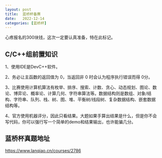 ```yaml
---
layout:	post
title:	蓝桥杯备赛
date:	2022-12-14
categories:	[蓝桥杯]
---
```


心疼报名的300块钱，这次一定要认真准备，特在此标记。

<!-- more -->

## C/C++组前置知识

1、使用IDE是DevC++软件。

2、务必让主函数的返回值为 0，当返回非 0 时会认为程序执行错误而得 0分。

3、比赛使用计算机算法有枚举、排序、搜索、计数、贪心、动态规划、图论、数论、博弈论、概率论、计算几何、字符串算法等。数据结构则是数组、对象/结构、字符串、队列、栈、树、图、堆、平衡树/线段树、复杂数据结构、嵌套数据结构等。

4、官方使用机器评分，因此只看结果。大题如果手算出结果是什么，但是你不会写代码，你可以强行写一个简单的demo和结果输出，也许能骗几分。

## 蓝桥杯真题地址

https://www.lanqiao.cn/courses/2786

